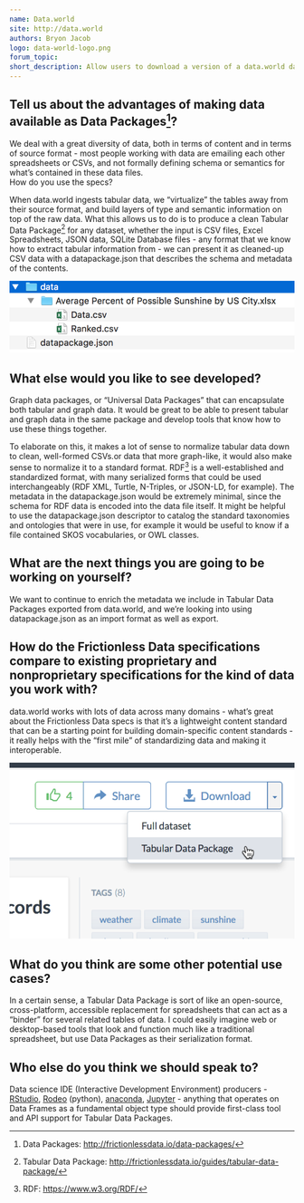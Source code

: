 ```yaml
---
name: Data.world
site: http://data.world
authors: Bryon Jacob
logo: data-world-logo.png
forum_topic:
short_description: Allow users to download a version of a data.world dataset that retains the structured metadata and schema for offline analysis
---
```


## Tell us about the advantages of making data available as Data Packages[^datapackage]?

We deal with a great diversity of data, both in terms of content and in terms of source format - most people working with data 
are emailing each other spreadsheets or CSVs, and not formally defining schema or semantics for what’s contained in these data files.  
How do you use the specs?

When data.world ingests tabular data, we “virtualize” the tables away from their source format, 
and build layers of type and semantic information on top of the raw data. What this allows us to do is to produce a clean Tabular Data Package[^Package] for any dataset, whether the input is CSV files, Excel Spreadsheets, JSON data, SQLite Database files - any format that we know how to extract tabular information from - we can present it as cleaned-up CSV data with a datapackage.json that describes the schema and metadata of the contents.

![Available Data](/img/case-studies/data-world-1.png)

## What else would you like to see developed?

Graph data packages, or “Universal Data Packages” that can encapsulate both tabular and graph data.  It would be great to be able to present tabular and graph data in the same package and develop tools that know how to use these things together. 

To elaborate on this, it makes a lot of sense to normalize tabular data down to clean, well-formed CSVs.or data that more graph-like, it would also make sense to normalize it to a standard format.  RDF[^rdf] is a well-established and standardized format, with many serialized forms that could be used interchangeably (RDF XML, Turtle, N-Triples, or JSON-LD, for example).  The metadata in the datapackage.json would be extremely minimal, since the schema for RDF data is encoded into the data file itself.  It might be helpful to use the datapackage.json descriptor to catalog the standard taxonomies and ontologies that were in use, for example it would be useful to know if a file contained SKOS vocabularies, or OWL classes.

## What are the next things you are going to be working on yourself?

We want to continue to enrich the metadata we include in Tabular Data Packages exported from data.world, and we’re looking  into using datapackage.json as an import format as well as export.

## How do the Frictionless Data specifications compare to existing proprietary and nonproprietary specifications for the kind of data you work with?

data.world works with lots of data across many domains - what’s great about the Frictionless Data specs is that it’s a lightweight content standard that can be a starting point for building domain-specific content standards - it really helps with the “first mile” of standardizing data and making it interoperable.

![Available Data](/img/case-studies/data-world-2.png)

## What do you think are some other potential use cases?

In a certain sense, a Tabular Data Package is sort of like an open-source, cross-platform, accessible replacement for spreadsheets that can act as a “binder” for several related tables of data.  I could easily imagine web or desktop-based tools that look and function much like a traditional spreadsheet, but  use Data Packages as their serialization format.

## Who else do you think we should speak to?

Data science IDE (Interactive Development Environment) producers - [RStudio](https://www.rstudio.com/), [Rodeo](http://rodeo.yhat.com/) (python), [anaconda](https://www.continuum.io/Anaconda-Overview), [Jupyter](http://jupyter.org/) - anything that operates on Data Frames as a fundamental object type should provide first-class tool and API support for Tabular Data Packages.

[^package]: Tabular Data Package: <http://frictionlessdata.io/guides/tabular-data-package/>
[^datapackage]: Data Packages: <http://frictionlessdata.io/data-packages/>
[^rdf]: RDF: <https://www.w3.org/RDF/>
